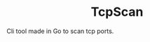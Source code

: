 <div style="text-align: center;">
  <h1>TcpScan</h1>
</div>  

Cli tool made in Go to scan tcp ports.
